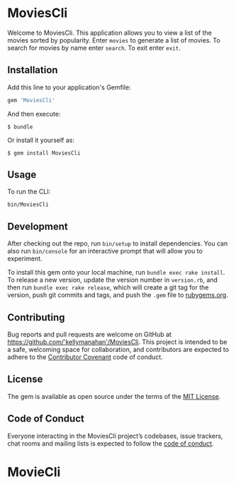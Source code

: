 # MoviesCli

Welcome to MoviesCli. This application allows you to view a list of the movies sorted by popularity. Enter `movies` to generate a list of movies.
To search for movies by name enter `search`. To exit enter `exit`.

## Installation

Add this line to your application's Gemfile:

```ruby
gem 'MoviesCli'
```

And then execute:

    $ bundle

Or install it yourself as:

    $ gem install MoviesCli

## Usage

To run the CLI:

    bin/MoviesCli

## Development

After checking out the repo, run `bin/setup` to install dependencies. You can also run `bin/console` for an interactive prompt that will allow you to experiment.

To install this gem onto your local machine, run `bundle exec rake install`. To release a new version, update the version number in `version.rb`, and then run `bundle exec rake release`, which will create a git tag for the version, push git commits and tags, and push the `.gem` file to [rubygems.org](https://rubygems.org).

## Contributing

Bug reports and pull requests are welcome on GitHub at https://github.com/'kellymanahan'/MoviesCli. This project is intended to be a safe, welcoming space for collaboration, and contributors are expected to adhere to the [Contributor Covenant](http://contributor-covenant.org) code of conduct.

## License

The gem is available as open source under the terms of the [MIT License](https://opensource.org/licenses/MIT).

## Code of Conduct

Everyone interacting in the MoviesCli project’s codebases, issue trackers, chat rooms and mailing lists is expected to follow the [code of conduct](https://github.com/'kellymanahan'/MoviesCli/blob/master/CODE_OF_CONDUCT.md).
# MovieCli
